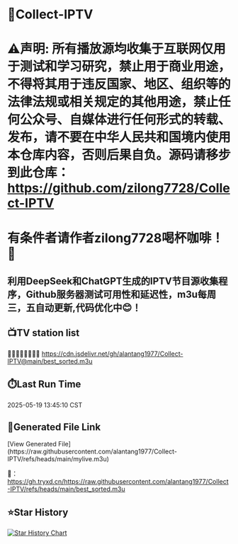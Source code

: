 # 📡Collect-IPTV
# ⚠️声明: 所有播放源均收集于互联网仅用于测试和学习研究，禁止用于商业用途，不得将其用于违反国家、地区、组织等的法律法规或相关规定的其他用途，禁止任何公众号、自媒体进行任何形式的转载、发布，请不要在中华人民共和国境内使用本仓库内容，否则后果自负。源码请移步到此仓库：https://github.com/zilong7728/Collect-IPTV
# 有条件者请作者zilong7728喝杯咖啡！🍵

## 利用DeepSeek和ChatGPT生成的IPTV节目源收集程序，Github服务器测试可用性和延迟性，m3u每周三，五自动更新,代码优化中😊！
## 📺️TV station list
🚜🧧🧧🧧🧧🧧🧧🚕
https://cdn.jsdelivr.net/gh/alantang1977/Collect-IPTV@main/best_sorted.m3u
## ⏱️Last Run Time
<!-- Last Run Time --> 2025-05-19 13:45:10 CST
## 🔗Generated File Link
<!-- Generated File Link --> [View Generated File](https://raw.githubusercontent.com/alantang1977/Collect-IPTV/refs/heads/main/mylive.m3u)

🍵：https://gh.tryxd.cn/https://raw.githubusercontent.com/alantang1977/Collect-IPTV/refs/heads/main/best_sorted.m3u

## ⭐️Star History

[![Star History Chart](https://api.star-history.com/svg?repos=alantang1977/Collect-IPTV&type=Date)](https://star-history.com/#alantang1977/Collect-IPTV&Date)
